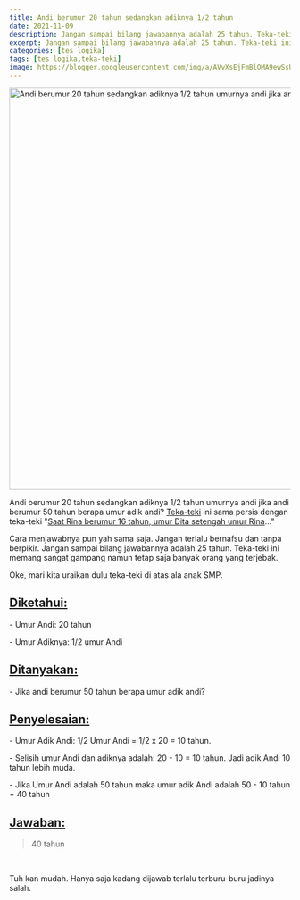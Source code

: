 ```yaml
---
title: Andi berumur 20 tahun sedangkan adiknya 1/2 tahun
date: 2021-11-09
description: Jangan sampai bilang jawabannya adalah 25 tahun. Teka-teki ini memang sangat gampang namun tetap saja banyak orang yang terjebak
excerpt: Jangan sampai bilang jawabannya adalah 25 tahun. Teka-teki ini memang sangat gampang namun tetap saja banyak orang yang terjebak
categories: [tes logika]
tags: [tes logika,teka-teki]
image: https://blogger.googleusercontent.com/img/a/AVvXsEjFmBlOMA9ewSsUobeleIxPabBAxvNBkg7tMtE6GEUFgK-LmCzGDA_krbzobCKQlvAFWoFHPoD5iw5MJguWjpkm_XOghMuMUp3oEYFJVxUqGgYfqUgABPkarOVPYTw-d1n2YVtjYMoHwc-OCBr_X0y9hlsLS7W4RMpIk134JynjRkK8SlqxBgL9Zt2c=h169-w300-rw
---
```

<img alt="Andi berumur 20 tahun sedangkan adiknya 1/2 tahun umurnya andi jika andi berumur 50 tahun berapa umur adik andi?" height="720" src="https://blogger.googleusercontent.com/img/a/AVvXsEjFmBlOMA9ewSsUobeleIxPabBAxvNBkg7tMtE6GEUFgK-LmCzGDA_krbzobCKQlvAFWoFHPoD5iw5MJguWjpkm_XOghMuMUp3oEYFJVxUqGgYfqUgABPkarOVPYTw-d1n2YVtjYMoHwc-OCBr_X0y9hlsLS7W4RMpIk134JynjRkK8SlqxBgL9Zt2c=s16000-rw" title="Andi berumur 20 tahun sedangkan adiknya 1/2 tahun umurnya andi jika andi berumur 50 tahun berapa umur adik andi?" width="1280"/><br /><p>
  Andi berumur 20 tahun sedangkan adiknya 1/2 tahun umurnya andi jika andi
  berumur 50 tahun berapa umur adik andi? <a href="https://supnewz.blogspot.com/search/label/teka-teki?&amp;max-results=10">Teka-teki</a> ini sama persis dengan
  teka-teki "<a href="https://supnewz.blogspot.com/2020/07/saat-rina-berumur-16-tahun-umur-dita.html" target="_blank">Saat Rina berumur 16 tahun, umur Dita setengah umur Rina</a>..."
</p>
<p>
  Cara menjawabnya pun yah sama saja. Jangan terlalu bernafsu dan tanpa
  berpikir. Jangan sampai bilang jawabannya adalah 25 tahun. Teka-teki ini
  memang sangat gampang namun tetap saja banyak orang yang terjebak.
</p>
<p>Oke, mari kita uraikan dulu teka-teki di atas ala anak SMP.</p>
<h2 style="text-align: left;"><u><b>Diketahui: </b></u><br /></h2>
<p>- Umur Andi: 20 tahun</p>
<p>- Umur Adiknya: 1/2 umur Andi</p>
<h2 style="text-align: left;"><u><b>Ditanyakan:</b></u></h2>
<p>- Jika andi berumur 50 tahun berapa umur adik andi?</p>
<h2 style="text-align: left;"><u><b>Penyelesaian:</b></u></h2>
<p>- Umur Adik Andi: 1/2 Umur Andi = 1/2 x 20 = 10 tahun.</p>
<p>
  - Selisih umur Andi dan adiknya adalah: 20 - 10 = 10 tahun. Jadi adik Andi 10
  tahun lebih muda. <br />
</p>
<p>
  - Jika Umur Andi adalah 50 tahun maka umur adik Andi adalah 50 - 10 tahun = 40
  tahun
</p>
<h2 style="text-align: left;"><u><b>Jawaban:</b></u></h2>
<p></p>
<blockquote style="text-align: left;">40 tahun</blockquote>
<br />
<p>Tuh kan mudah. Hanya saja kadang dijawab terlalu terburu-buru jadinya salah.</p>

